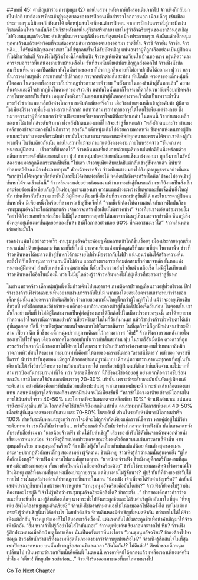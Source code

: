 ##บทที่ 45: คำเชิญเข้าร่วมการชุมนุม (2)
ภายในสวน
หลังจากที่ทั้งสองเดินจากไป จ้าวเฟิงก็กลับมาเป็นปกติ เขาต้องการที่จะเข้าสู่จุดสุดยอดของการฝึกตนเพื่อสำรวจโลกภายนอก เมืองเล็กๆ เช่นเมืองประกายอรุณนี้มิอาจกักขังเขาได้
เด็กหนุ่มสนใจเพียงแต่การฝึกตน จากการฝึกฝนดรรชนีสู่การฝึกฝนวิชาเคลื่อนไหว จกนั้นจึงเป็นวิชาพลังภายในสู่วิชาเสริมกายา เขาไม่รู้ว่าอัจฉริยะรุ่นของเขาล้วนถูกเชิญไปยังงานชุมนุมอัจฉริยะ คำเชิญนั้นมาจากดรุณีที่งดงามที่สุดแห่งเมืองประกายอรุณ ดังนั้นแล้วเด็กหนุ่มทุกคนล้วนแล้วแต่พร้อมที่จะแสดงความสามารถของตนเองออกมา
ราตรีนั้น
จ้าวชิ จ้าวฮัน จ้าวชิ่น จ้าวหลิง… ได้รับคำเชิญของพวกเขา ไม่ใช่ทุกคนที่จะได้รับบัตรเชิญ
แน่นอนว่าผู้ที่ถูกเลือกย่อมเป็นผู้ฝึกตนที่ไม่ต่ำกว่าขั้นสี่
จ้าวเฟิงไม่รู้ถึงเรื่องนี้โดยสิ้นเชิง จ้าวหยูเฟ่ยเดินวนเวียนในบ้านของนาง ครุ่นคิดว่านางควรจะบอกข่าวนี้แก่น้องชายข้างบ้านหรือไม่
วันที่สามนับตั้งแต่บัตรเชิญถูกส่งออกไป
จ้าวเฟิงนั่งขัดสมาธิบนพื้น ดวงตาปิดสนิท ทันใดนั้นร่างของเขาก็ปรากฏกลิ่นอายที่ไม่อาจปกปิดได้ออกมา
ฟู่ววว
แรงนั้นกวาดผ่านทุกสิ่ง กระแทกเก้าอี้ปลิวลอย กระจกหน้าต่างสั่นสะท้าน
ทันใดนั้น
ดวงตาของเด็กหนุ่มก็เปิดออก ในดวงตาทั้งสองราวกับปรากฏประกายสายฟ้าวาบ
“พลังภายในของข้าเข้าสู่ขั้นหกแล้ว” ความตื่นเต้นและดีใจปรากฏขึ้นในดวงตาของจ้าวเฟิง แต่ทันใดนั้นเขาก็โคจรเคล็ดกลืนวนาลัยเพื่อปกปิดพลังภายในของเขาเป็นขั้นห้า
เหตุผลที่พลังภายในของเขาเข้าสู่ขั้นหกอย่างรวดเร็วนั้นเป็นเพราะถ้ำนั่น กระทั่งวิชากำแพงเหล็กยังห่างไกลจากระดับห้าเพียงครึ่งก้าว
เมื่อวิชากำแพงเหล็กเข้าสู่ระดับห้า ผู้ฝึกจะไม่เพียงมีร่างกายที่แข็งแกร่งราวเหล็กกล้า แต่ทว่าสามารถทำลายอาวุธได้โดยใช้เพียงแค่ร่างกาย ซึ่งหมายความว่าผู้ที่อ่อนแอกว่าจ้าวเฟิงจะบาดเจ็บจากการโจมตีที่สะท้อนกลับ ในตอนนี้ วิชากำแพงเหล็กของเขาได้เข้าใกล้ระดับห้ามาก ทั้งพลังฝึกตนของเขาก็ใกล้จะเข้าสู่ขั้นหกแล้ว
“พลังฝึกตนและวิชากำแพงเหล็กของข้าจะทะลวงขั้นในอีกราวๆ สองวัน” เด็กหนุ่มเต็มไปด้วยความคาดหวัง
ขั้นหกแห่งหนทางผู้ฝึกตนและวิชากำแพงเหล็กระดับห้า เขามั่นใจว่าเขาสามารถเอาชนะศิษย์ทุกคนของพรรคได้หากเขาต้องสู้กับพวกนั้น
ในวันเดียวกันนั้น
ภายในสวนที่แม้จะเก่าแก่แต่ยังคงงดงามภายในพรรคจ้าว
“ขั้นหกแห่งหนทางผู้ฝึกตน… เร็วกว่าที่ข้าคาดไว้” จ้าวหลินหลงที่แต่งกายด้วยชุดสีทองเช่นปกติยืนนิ่งพร้อมด้วยกลิ่นอายทรงพลังที่ล้อมรอบตัวเขา
ฟู่ว!
ชายหนุ่มปลดปล่อยกลิ่นอายแข็งแกร่งออกมา ทุกสิ่งภายในรัศมีสองสามเมตรถูกฉีกกระชากเป็นชิ้น
“ไม่เลว เจ้าอายุเพียงสิบแปดปีแต่กลับเข้าสู่ขั้นหกแล้ว นี่นับว่าทำลายสถิติของเมืองประกายอรุณ” หัวหน้าพรรคจ้าว จ้าวเทียนชาง มองไปยังบุตรบุญธรรมอย่างชื่นชม
“หากข้าไม่ได้พฤกษาโลหิตพันปีและไม่ได้ท่านพ่อเลี้ยงใช้ ‘เคล็ดเปิดชีพจรสร้างโลหิต’ ข้าคงไม่อาจเข้าสู่ขั้นหกได้รวดเร็วเช่นนี้” จ้าวหลินหลงเอ่ยอย่างถ่อมตน
แม้ว่าเขาจะเข้าสู่ขั้นหกแล้ว เขาก็ยังคงเป็นสิ่งเล็กกระจ้อยร่อยเมื่อเทียบกับผู้เป็นพ่อบุญธรรมของเขา ความแตกต่างระหว่างขั้นหกและขั้นเจ็ดนั้นยิ่งใหญ่นัก เช่นเดียวกับขั้นสามและขั้นสี่ มีผู้ฝึกตนเพียงหนึ่งในสิบที่สามารถเข้าสู่ขั้นสี่ได้ และในบรรดาผู้ฝึกตนขั้นหกนั้น มีเพียงหนึ่งในร้อยที่สามารถเข้าสู่ขั้นเจ็ดได้
“จากนี้เจ้าต้องให้ความสนใจกับการฝึกฝนวิชา งานชุมนุมอัจฉริยะใกล้เข้ามาแล้ว เจ้าควรจะสร้างชื่อเสียงให้พรรคบ้าง” จ้าวเทียนชางเอ่ยพร้อมรอยยิ้ม
“อย่าได้กังวลเลยท่านพ่อเลี้ยง ไม่มีผู้ใดสามารถหยุดข้าได้นอกจากซินหวู่เฮิง และจากข่าวลือ ซินหวู่เฮิงยังหยุดอยู่เพียงแค่ขั้นสุดยอดของขั้นห้า ข้ามีโอกาสอย่างน้อย 60% ที่จะเอาชนะเขาได้” จ้าวหลินหลงเอ่ยอย่างมั่นใจ

เวลาผ่านพ้นไปอย่างรวดเร็ว
งานชุมนุมอัจฉริยะค่อยๆ คืบคลานเข้าใกล้ขึ้นเรื่อยๆ เมืองประกายอรุณเริ่มหนาแน่นไปด้วยผู้คนตามวันเวลาที่เข้าใกล้
บางคนเพียงแค่มาเพื่อดูสตรีที่งดงามที่สุด
ในเวลานั้น ข่าวที่จ้าวหลินหลงได้ทะลวงเข้าสู่ขั้นหกได้กระจายไปทั่วเมืองราวกับไฟป่า แน่นอนว่ามันได้สร้างความตื่นตะลึงให้กับเด็กหนุ่มสาวจำนวนนับไม่ถ้วน และสร้างแรงกระเพื่อมต่อสามขั้วอำนาจหลัก
ขั้นหกแห่งหนทางผู้ฝึกตน!
สำหรับเหล่าเด็กหนุ่มสาวนั้น นี่นับเป็นความสำเร็จอันน่าเหลือเชื่อ ไม่มีผู้ใดเทียบเท่าจ้าวหลินหลงได้อีกในเมืองนี้
ทว่า ไม่มีผู้ใดล่วงรู้ว่าจ้าวหลินหลงไม่ใช่ผู้เดียวที่ทะลวงเข้าสู่ขั้นหก

ในสวนพรรคจ้าว
เด็กหนุ่มผู้หนึ่งเริ่มก้าวเดินไปบนอากาศ ภาพติดตาปรากฏเลือนรางอยู่ทั่วบริเวณ
ปึก!
ร่างของจ้าวเฟิงร่อนลงบนพื้นอย่างแผ่วเบาราวกับใบไม้ หากมองโดยละเอียดพวกเขาจะพบว่าร่างของเด็กหนุ่มนั้นเหยียดตรงกว่าเดิมเสียอีก ร่างกายของเขานั้นใหญ่โตกว่าผู้ใหญ่ทั่วไป แม้ว่าจะอายุเพียงสิบสี่ขวบปี
พลังฝึกตนและวิชากำแพงเหล็กของเขาล้วนทะลวงเข้าสู่ขั้นถัดไปเมื่อเจ็ดวันก่อน ในตอนนั้น เขามั่นใจอย่างเต็มที่ว่าไม่มีผู้ใดสามารถเป็นคู่ต่อสู้ของเขาได้อีกต่อไปในเมืองประกายอรุณนี้
เขาได้พยายามทำความเข้าใจดรรชนีดาราและย่างก้าวเสี้ยวพริบตาในไม่กี่วันที่ผ่านมา แล้ววิชาย่างก้าวชั่วพริบตาได้เข้าสู่ขั้นสุดยอด
บัดนี้ จ้าวเฟิงทุ่มความสนใจของเขาไปยังดรรชนีดารา ในที่สุดวิชานี้ก็ถูกฝึกฝนจนเข้าระดับสาม
เฟี้ยวว ฉึก
นิ้วชี้ของเด็กหนุ่มปรากฏภาพติดตาไว้กลางอากาศ
“ฮึบ!”
จ้าวเฟิงควบรวมพลังภายในของเขาไปไว้ที่จุดๆ เดียว อากาศโดยรอบมันนั้นราวกับสั่นสะท้าน
ฟุ่บ
ในราตรีอันมืดมิด ดวงดาวที่ถูกสรรสร้างขึ้นจากนิ้วมือของเขาไม่ได้หายไปโดยตรง ทว่ามันกลับสร้างร่องรอยงดงามไว้บนนภาสีหมึก วาดภาพทิวทัศน์ให้งดงาม
กระบวนท่านี้คือท่าไม้ตายของดรรชนีดารา ‘ดรรชนีชี้ดารา’
พลังของ ‘ดรรชนีชี้ดารา’ นับว่าเข้าขั้นสุดยอด เมื่อถูกใช้ออกอย่างสมบูรณ์แบบ เด็กหนุ่มสามารถเอาชนะทุกคนที่อยู่ในขั้นเดียวกันได้ ทั้งวิชานี้ยังทะลวงผ่านวิชาเสริมกายาได้ เขาเชื่อว่ามีผู้ฝึกตนที่ต่ำกว่าขั้นเจ็ดจำนวนไม่มากที่สามารถป้องกันกระบวนท่านี้ได้
ทว่า ‘ดรรชนีชี้ดารา’ นี้ก็ยังคงมีข้อด้อยอยู่
อย่างแรกคือความซับซ้อนของมัน เขามีโอกาสใช้มันออกเพียงราวๆ 20-30% เท่านั้น เพราะว่าระดับของมันนั้นยังอยู่เพียงแค่ระดับสาม
อย่างที่สองคือการที่มันมีความเสี่ยงปะปนอยู่ หากเขาพลาดมันจะฉีกกระชากเส้นเลือดของเขาแทน ก่อนหน้าผู้อาวุโสจ้าวเองก็สามารถฝึกฝนจนได้เพียงขั้นนี้
“หากข้าใช้ดวงตาซ้าย ข้าจะมีโอกาสในการใช้มันสำเร็จราว 40-50% และโอกาสที่จะผิดพลาดจะเหลือเพียง 10%” จ้าวเฟิงคำนวณ
แน่นอนว่ายิ่งระดับสูงขึ้นเท่าใด โอกาสที่จะใช้สำเร็จก็ยิ่งมากขึ้นเท่านั้น
คนส่วนมากมีโอกาสเพียงแค่ 40-50% เมื่อเข้าสู่ขั้นสุดยอดของระดับสาม และ 70-80% ในระดับสี่ ส่วนในระดับห้านั้นจะมีโอกาสสำเร็จ 100% สำหรับระดับหกและสูงกว่า การโจมตีจะไม่ถูกจำกัดเพียงแค่ดรรชนีชี้ดารา หากคู่ต่อสู้ไม่มีวิชาระดับเทพเจ้า เช่นนั้นก็นับว่าจบสิ้น..
ทว่าเรื่องเหล่านั้นยังนับว่าห่างไกลจากจ้าวเฟิงนัก บัดนี้เขาคาดหวังกับระดับสี่อย่างมาก
“นายน้อยจ้าวเฟิง ท่านได้รับคำเชิญ” เสียงของข้ารับใช้ดังขึ้นจากด้านนอกด้วยน้ำเสียงเคารพนอบน้อม
จ้าวเฟิงรู้สึกแปลกประหลาดขณะที่มองตัวอักษรบนแผ่นกระดาษสีฟ้านั้น งานชุมนุมอัจฉริยะ
งานชุมนุมอัจฉริยะ?
จ้าวเฟิงไม่รู้อันใดเกี่ยวกับมันแม้แต่น้อย
ด้านล่างสุดของแผ่นกระดาษปรากฏตัวอักษรเล็กๆ สองสามคำ
ผู้จัดงาน: ชิวเมิงหยู
จ้าวเฟิงรู้สึกว่านามนั้นคุ้นเคยยิ่ง
“ผู้ใดคือชิวเมิงหยู?” จ้าวเฟิงเอ่ยถามไปตามสัญชาตญาณ
“นายน้อยจ้าวเฟิง ชิวเมิงหยูคือสตรีที่งดงามที่สุดแห่งเมืองประกายอรุณ ทั้งนางยังเป็นหนึ่งในสี่ยอดอัจฉริยะด้วย” ข้ารับใช้พยายามคงสีหน้าไร้อารมณ์ไว้
ชิวเมิงหยู สตรีที่งดงามที่สุดแห่งเมืองประกายอรุณ แต่มีบางคนไม่รู้จักนาง?
ฟุ่บ!
ทันทีที่ร่างของข้ารับใช้หายไป ร่างในชุดสีม่วงอ่อนก็ปรากฏกายขึ้นภายในสวน
“น้องเฟิง เจ้าเพิ่งจะได้รับคำเชิญหรือ?” ลักยิ้มมีเสน่ห์ปรากฏขึ้นบนใบหน้าของจ้าวหยูเฟ่ย
“งานชุมนุมอัจฉริยะคืออันใดกัน?” จ้าวเฟิงก็ยังคงไม่รู้ว่ามันคืองานอะไรอยู่ดี
“เจ้าไม่รู้หรือว่างานชุมนุมอัจฉริยะคือสิ่งใด? ข้ากระทั่ง…” ปากของเด็กสาวอ้ากว้างขณะที่นางยืนอึ้ง
นางรู้สึกเคืองเล็กๆ นางกระทั่งไปยังตระกูลชิวและได้รับคำเชิญอีกอันมาในที่สุด
“พี่หยูเฟ่ย อันใดคืองานชุมนุมอัจฉริยะ?” จ้าวเฟิงไม่อาจห้ามตนเองไม้ให้ถามออกไปอีกครั้งได้
เขาไม่แม้แต่กระทั่งรู้ว่าคำเชิญนี้มาได้อย่างไร โดยปกติแล้ว จ้าวหลินหลงมีคำเชิญทั้งหมดห้าอัน ทว่าเขาไม่ได้ให้จ้าวเฟิงแม้สักอัน จ้าวหยูเฟ่ยเองก็ไม่ได้บอกเขาถึงเรื่องนี้ แต่นางกลับไปยังตระกูลชิวเพื่อนำคำเชิญมาให้จ้าวเฟิงอีกอัน
“ฮึ่ม หากเจ้าไม่รู้ก็อย่าได้ใส่ใจมันเถอะ” จ้าวหยูเฟ่ยเค้นเสียงก่อนจะจากไป
หืม?
จ้าวเฟิงรู้สึกประหลาดเมื่ออีกฝ่ายดูโกรธเคือง นั่นเป็นครั้งแรกที่นางโกรธ
“งานชุมนุมอัจฉริยะ? ข้าคงต้องไปหาข้อมูล ข้าสงสัยนักว่าสตรีที่งดงามที่สุดนั่นจะงดงามกว่าจ้าวหยูเฟ่ยหรือไม่?” จ้าวเฟิงรู้สึกสนใจในที่สุด
เขาเปิดซองจดหมาย บนนั้นปรากฏชื่อสถานที่และเวลา
“อันใดกัน!? ไม่ดีแล้ว!”
สีหน้าของเด็กหนุ่มเปลี่ยนไป เป็นเพราะว่าเวลาเริ่มนั้นคือคืนนี้
ในตอนนี้ ดวงอาทิตย์ได้ตกลงแล้ว เหลือเวลาเพียงแค่ครึ่งชั่วโมง
“เดี๋ยว! พี่หยูเฟ่ย รอข้าก่อน…” จ้าวเฟิงร้องออกมาขณะที่เขาไล่ตามนางไป



[Go To Next Chapter]( ./46.md)